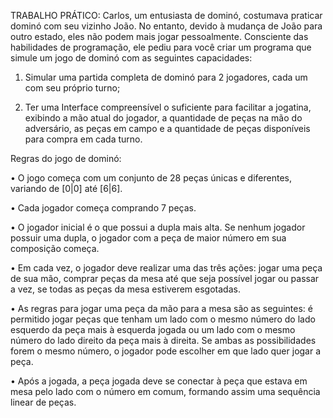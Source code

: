 TRABALHO PRÁTICO: Carlos, um entusiasta de dominó, costumava praticar dominó com seu vizinho João. 
No entanto, devido à mudança de João para outro estado, eles não podem mais jogar pessoalmente. 
Consciente das habilidades de programação, ele pediu para você criar um programa que simule um jogo de dominó com as seguintes capacidades:

1. Simular uma partida completa de dominó para 2 jogadores, cada um com seu próprio turno;

2. Ter uma Interface compreensível o suficiente para facilitar a jogatina, exibindo a mão atual do jogador,
a quantidade de peças na mão do adversário, as peças em campo e a quantidade de peças disponíveis para compra em cada turno.

Regras do jogo de dominó:

• O jogo começa com um conjunto de 28 peças únicas e diferentes, variando de [0|0] até [6|6].

• Cada jogador começa comprando 7 peças.

• O jogador inicial é o que possui a dupla mais alta. 
Se nenhum jogador possuir uma dupla, o jogador com a peça de maior número em sua composição começa.

• Em cada vez, o jogador deve realizar uma das três ações: 
jogar uma peça de sua mão, 
comprar peças da mesa até que seja possível jogar ou passar a vez, se todas as peças da mesa estiverem esgotadas.

• As regras para jogar uma peça da mão para a mesa são as seguintes: 
é permitido jogar peças que tenham um lado com o mesmo número do lado esquerdo da peça mais à esquerda jogada 
ou um lado com o mesmo número do lado direito da peça mais à direita. 
Se ambas as possibilidades forem o mesmo número, o jogador pode escolher em que lado quer jogar a peça.

• Após a jogada, a peça jogada deve se conectar à peça que estava em mesa pelo lado com o número em comum, formando assim uma sequência linear de peças.
